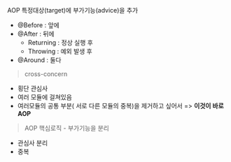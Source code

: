 AOP 특정대상(target)에 부가기능(advice)을 추가

- @Before : 앞에
- @After : 뒤에
	- Returning : 정상 실행 후
	- Throwing : 예외 발생 후
- @Around : 둘다

> cross-concern 

- 횡단 관심사
- 여러 모듈에 걸쳐있음
- 여러모듈의 공통 부분( 서로 다른 모듈의 중복)을 제거하고 싶어서
=> **이것이 바로 AOP**


> AOP
핵심로직 - 부가기능을 분리
- 관심사 분리
- 중복 
<!--stackedit_data:
eyJoaXN0b3J5IjpbLTEzOTIyNDM1MDBdfQ==
-->